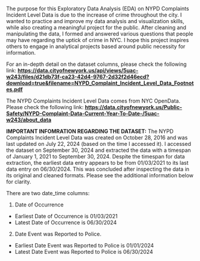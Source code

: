 The purpose for this Exploratory Data Analysis (EDA) on NYPD Complaints Incident Level Data is due to the increase of crime throughout the city. I wanted to practice and improve my data analysis and visualization skills, while also creating a meaningful project for the public. After cleaning and manipulating the data, I formed and answered various questions that people may have regarding the uptick of crime in NYC. I hope this project inspires others to engage in analytical projects based around public necessity for information.

For an in-depth detail on the dataset columns, please check the following link:
**https://data.cityofnewyork.us/api/views/5uac-w243/files/d21db73f-ca23-42d4-9767-2d32f2d46ecd?download=true&filename=NYPD_Complaint_Incident_Level_Data_Footnotes.pdf**

The NYPD Complaints Incident Level Data comes from NYC OpenData. Please check the following link:
**https://data.cityofnewyork.us/Public-Safety/NYPD-Complaint-Data-Current-Year-To-Date-/5uac-w243/about_data**

**IMPORTANT INFOMRATION REGARDING THE DATASET:**
The NYPD Complaints Incident Level Data was created on October 28, 2016 and was last updated on July 22, 2024 (based on the time I accessed it). I accessed the dataset on September 30, 2024 and extracted the data with a timespan of January 1, 2021 to September 30, 2024. Despite the timespan for data extraction, the earliest data entry appears to be from 01/03/2021 to its last data entry on 06/30/2024. This was concluded after inspecting the data in its original and cleaned formats. Please see the additional information below for clarity.

There are two date_time columns:
1. Date of Occurrence
- Earliest Date of Occurrence is 01/03/2021
- Latest Date of Occurrence is 06/30/2024

2. Date Event was Reported to Police.
- Earliest Date Event was Reported to Police is 01/01/2024
- Latest Date Event was Reported to Police is 06/30/2024
